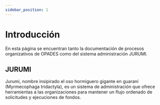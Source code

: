 ```yaml
---
sidebar_position: 1
---
```


# Introducción

En esta página se encuentran tanto la documentación de procesos organizativos de OPADES como del sistema administración JURUMI.

## JURUMI

Jurumi, nombre insipirado el oso hormiguero gigante en guaraní (Myrmecophaga tridactyla), es un sistema de administración que ofrece herramientas a las organizaciones para mantener un flujo ordenado de solicitudes y ejecuciones de fondos.
